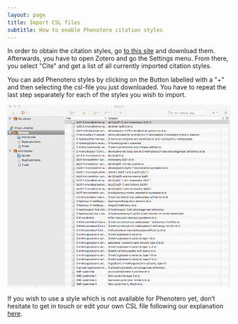 ```yaml
---
layout: page
title: Import CSL files
subtitle: How to enable Phenotero citation styles
---
```


In order to obtain the citation styles, go [to this site](/data_csl/) and download them. Afterwards, you have to open Zotero and go the Settings menu. From there, you select "Cite" and get a list of all currently imported citation styles. 

You can add Phenotero styles by clicking on the Button labelled with a "+" and then selecting the csl-file you just downloaded. You have to repeat the last step separately for each of the styles you wish to import.

![import_csl](/img/screenshots/import_csl.gif "Phenotero - Import CSL file")

If you wish to use a style which is not available for Phenotero yet, don’t hesitate to get in touch or edit your own CSL file following our explanation [here](https://phenotero.github.io/doc_mod_csl/).